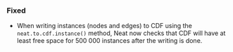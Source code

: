 
### Fixed

- When writing instances (nodes and edges) to CDF using the
`neat.to.cdf.instance()` method, Neat now checks that CDF will have at
least free space for 500 000 instances after the writing is done.